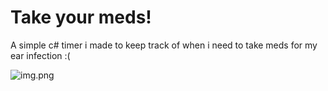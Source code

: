 # Take your meds!

A simple c# timer i made to keep track of when i need to take meds for my ear infection :(

![img.png](img.png)